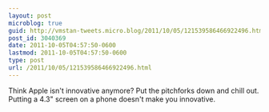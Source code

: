 ```yaml
---
layout: post
microblog: true
guid: http://vmstan-tweets.micro.blog/2011/10/05/121539586466922496.html
post_id: 3040369
date: 2011-10-05T04:57:50-0600
lastmod: 2011-10-05T04:57:50-0600
type: post
url: /2011/10/05/121539586466922496.html
---
```

Think Apple isn't innovative anymore? Put the pitchforks down and chill out. Putting a 4.3" screen on a phone doesn't make you innovative.
